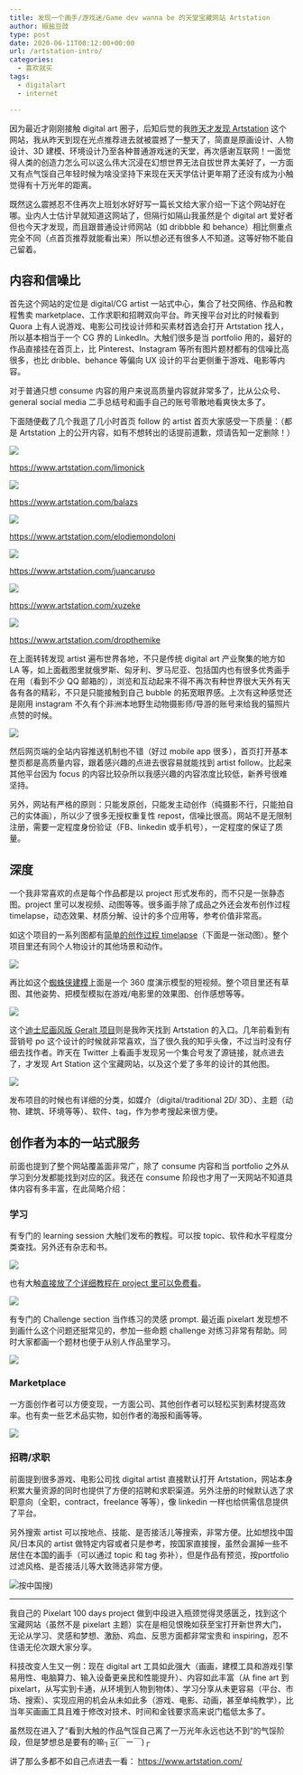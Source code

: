 ```yaml
---
title: 发现一个画手/游戏迷/Game dev wanna be 的天堂宝藏网站 Artstation
author: 椒盐豆豉
type: post
date: 2020-06-11T00:12:00+00:00
url: /artstation-intro/
categories:
  - 喜欢就买
tags:
  - digitalart
  - internet

---
```

因为最近才刚刚接触 digital art 圈子，后知后觉的我[昨天才发现 Artstation](https://www.douban.com/people/mfcndw/status/2986922377/) 这个网站，我从昨天到现在光点推荐进去就被震撼了一整天了，简直是原画设计、人物设计、3D 建模、环境设计乃至各种普通游戏迷的天堂，再次感谢互联网！一面觉得人类的创造力怎么可以这么伟大沉浸在幻想世界无法自拔世界太美好了，一方面又有点气馁自己年轻时候为啥没坚持下来现在天天学估计更年期了还没有成为小触觉得有十万光年的距离。

既然这么震撼忍不住再次上班划水好好写一篇长文给大家介绍一下这个网站好在哪。业内人士估计早就知道这网站了，但隔行如隔山我虽然是个 digital art 爱好者但也今天才发现，而且跟普通设计师网站（如 dribbble 和 behance）相比侧重点完全不同（点首页推荐就能看出来）所以想必还有很多人不知道。这等好物不能自己留着。

## 内容和信噪比

首先这个网站的定位是 digital/CG artist 一站式中心，集合了社交网络、作品和教程售卖 marketplace、工作求职和招聘双向平台。昨天搜平台对比的时候看到 Quora 上有人说游戏、电影公司找设计师和买素材首选会打开 Artstation 找人，所以基本相当于一个 CG 界的 LinkedIn。大触们很多是当 portfolio 用的，最好的作品直接挂在首页上，比 Pinterest、Instagram 等所有图片题材都有的信噪比高很多，也比 dribble、behance 等偏向 UX 设计的平台更侧重于游戏、电影等内容。

对于普通只想 consume 内容的用户来说高质量内容就非常多了，比从公众号、general social media 二手总结号和画手自己的账号零散地看爽快太多了。

下面随便截了几个我逛了几小时首页 follow 的 artist 首页大家感受一下质量：（都是 Artstation 上的公开内容，如有不想转出的话提前道歉，烦请告知一定删除！）

![](https://blog.douchi.space/wp-content/uploads/2020/12/Screen-Shot-2020-12-21-at-5.14.49-PM-1024x955.png)

https://www.artstation.com/limonick

![](https://blog.douchi.space/wp-content/uploads/2020/12/Screen-Shot-2020-12-21-at-5.15.21-PM-1024x981.png)

https://www.artstation.com/balazs

![](https://blog.douchi.space/wp-content/uploads/2020/12/Screen-Shot-2020-12-21-at-5.16.00-PM-1024x957.png)

https://www.artstation.com/elodiemondoloni

![](https://blog.douchi.space/wp-content/uploads/2020/12/Screen-Shot-2020-12-21-at-5.16.35-PM-1024x980.png)

https://www.artstation.com/juancaruso

![](https://blog.douchi.space/wp-content/uploads/2020/12/Screen-Shot-2020-12-21-at-5.17.37-PM-1024x992.png)

https://www.artstation.com/xuzeke

![](https://blog.douchi.space/wp-content/uploads/2020/12/Screen-Shot-2020-12-21-at-5.18.12-PM-1024x978.png)

https://www.artstation.com/dropthemike

在上面转转发现 artist 遍布世界各地，不只是传统 digital art 产业聚集的地方如 LA 等，如上面截图里就俄罗斯、匈牙利、罗马尼亚、包括国内也有很多优秀画手在用（看到不少 QQ 邮箱的），浏览和互动起来不得不再次有种世界很大天外有天各有各的精彩，不只是只能接触到自己 bubble 的拓宽眼界感。上次有这种感觉还是刚用 instagram 不久有个非洲本地野生动物摄影师/导游的账号来给我的猫照片点赞的时候。

![](https://blog.douchi.space/wp-content/uploads/2020/12/Screen-Shot-2020-12-21-at-5.19.41-PM-1024x978.png)

然后网页端的全站内容推送机制也不错（好过 mobile app 很多），首页打开基本整页都是高质量内容，跟着感兴趣的点进去很容易就能找到 artist follow。比起来其他平台因为 focus 的内容比较杂所以我感兴趣的内容浓度比较低，新养号很难坚持。

另外，网站有严格的原则：只能发原创，只能发主动创作（纯摄影不行，只能拍自己的实体画），所以少了很多无授权重复性 repost，信噪比很高。网站不是无限制注册，需要一定程度身份验证（FB、linkedin 或手机号），一定程度的保证了质量。

## 深度

一个我非常喜欢的点是每个作品都是以 project 形式发布的，而不只是一张静态图。project 里可以发视频、动图等等。很多画手除了成品之外还会发布创作过程 timelapse，动态效果、材质分解、设计的多个应用等，参考价值非常高。

如这个项目的一系列图都有[简单的创作过程 timelapse](https://www.artstation.com/artwork/GXAmBd)（下面是一张动图）。整个项目里还有同个人物设计的其他场景和动作。

![](https://blog.douchi.space/wp-content/uploads/2020/12/Screen-Shot-2020-12-21-at-5.20.25-PM-1024x972.png)

再比如这个[蜘蛛侠建模](https://www.artstation.com/artwork/xzeQ4m)上面是一个 360 度演示模型的短视频。整个项目里还有草图、其他姿势、把模型模拟在游戏/电影里的效果图、创作感想等等。

![](https://blog.douchi.space/wp-content/uploads/2020/12/Screen-Shot-2020-12-21-at-5.20.50-PM-1024x995.png)

这个[迪士尼画风版 Geralt 项目](https://www.artstation.com/artwork/GAgkB)则是我昨天找到 Artstation 的入口。几年前看到有营销号 po 这个设计的时候就非常喜欢，当了很久我的知乎头像，不过当时没有仔细去找作者。昨天在 Twitter 上看画手发现另一个集合号发了源链接，就点进去了，才发现 Art Station 这个宝藏网站，以及这个爱了多年的设计的其他图。

![](https://blog.douchi.space/wp-content/uploads/2020/12/Screen-Shot-2020-12-21-at-5.21.22-PM-1024x910.png)

发布项目的时候也有详细的分类，如媒介（digital/traditional 2D/ 3D）、主题（动物、建筑、环境等等）、软件、tag，作为参考搜起来很方便。

## 创作者为本的一站式服务

前面也提到了整个网站覆盖面非常广，除了 consume 内容和当 portfolio 之外从学习到分发都能找到对应的区。我还在 consume 阶段也才用了一天网站不知道具体内容有多丰富，在此简略介绍：

### 学习

有专门的 learning session 大触们发布的教程。可以按 topic、软件和水平程度分类查找。另外还有杂志和书。

![](https://blog.douchi.space/wp-content/uploads/2020/12/Screen-Shot-2020-12-21-at-5.21.46-PM-1021x1024.png)

也有大触[直接放了个详细教程在 project 里可以免费看](https://www.artstation.com/artwork/2xRrVB)。

![](https://blog.douchi.space/wp-content/uploads/2020/12/Screen-Shot-2020-12-21-at-5.22.13-PM-1024x926.png)

有专门的 Challenge section 当作练习的灵感 prompt. 最近画 pixelart 发现想不到画什么这个问题还挺常见的，参加一些命题 challenge 对练习非常有帮助。同时大家都画一个题材也便于从别人作品里学习。

![](https://blog.douchi.space/wp-content/uploads/2020/12/Screen-Shot-2020-12-21-at-5.22.25-PM-1024x781.png)

### Marketplace

一方面创作者可以方便变现，一方面公司、其他创作者可以轻松买到素材提高效率。也有卖一些艺术品实物，如创作者的海报和画等等。

![](https://blog.douchi.space/wp-content/uploads/2020/12/Screen-Shot-2020-12-21-at-5.22.44-PM-1024x1024.png)

### 招聘/求职

前面提到很多游戏、电影公司找 digital artist 直接默认打开 Artstation，网站本身积累大量资源的同时也提供了方便的招聘和求职渠道。另外注册的时候默认选了求职意向（全职，contract，freelance 等等），像 linkedin 一样也给供需信息提供了平台。

另外搜索 artist 可以按地点、技能、是否接活儿等搜索，非常方便。比如想找中国风/日本风的 artist 做特定内容或者只是参考，按国家直接搜，虽然会漏掉一些不居住在本国的画手（可以通过 topic 和 tag 弥补），但是作品有预览，按portfolio 过滤风格、是否接活儿等大致筛选非常方便。

![按中国搜](https://blog.douchi.space/wp-content/uploads/2020/12/Screen-Shot-2020-12-21-at-5.23.01-PM-1024x992.png))

---

我自己的 Pixelart 100 days project 做到中段进入瓶颈觉得灵感匮乏，找到这个宝藏网站（虽然不是 pixelart 主题）实在是相见恨晚如获至宝打开新世界大门，无论从学习、灵感和梦想、激励、鸡血、反思方面都非常宝贵和 inspiring，忍不住语无伦次跟大家分享。

科技改变人生又一例：现在 digital art 工具如此强大（画画，建模工具和游戏引擎易用性、电脑算力、输入设备更亲民和性能提升）、内容如此丰富（从 fine art 到 pixelart，从写实到卡通，从环境到人物到物体）、学习分享从未更容易（平台、市场、搜索）、实现应用的机会从未如此多（游戏、电影、动画，甚至单纯教学），比当年买画画工具且难于修改对技术、时间和金钱要求高来说门槛低太多了。

虽然现在进入了“看到大触的作品气馁自己离了一万光年永远也达不到“的气馁阶段，但是梦想总是要有的嘛┐=͟͟͞͞(￣ー￣)┌

讲了那么多都不如自己点进去一看： https://www.artstation.com/

